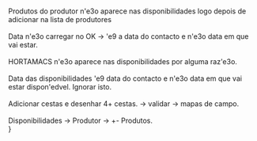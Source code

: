 \
Produtos do produtor n\'e3o aparece nas disponibilidades logo depois de adicionar na lista de produtores\
\
Data n\'e3o carregar no OK -> \'e9 a data do contacto e n\'e3o data em que vai estar.\
\
HORTAMACS n\'e3o aparece nas disponibilidades por alguma raz\'e3o.\
\
Data das disponibilidades \'e9 data do contacto e n\'e3o data em que vai estar dispon\'edvel. Ignorar isto.\
\
Adicionar cestas e desenhar 4+ cestas. -> validar -> mapas de campo.\
\
Disponibilidades -> Produtor -> +- Produtos.\
}
